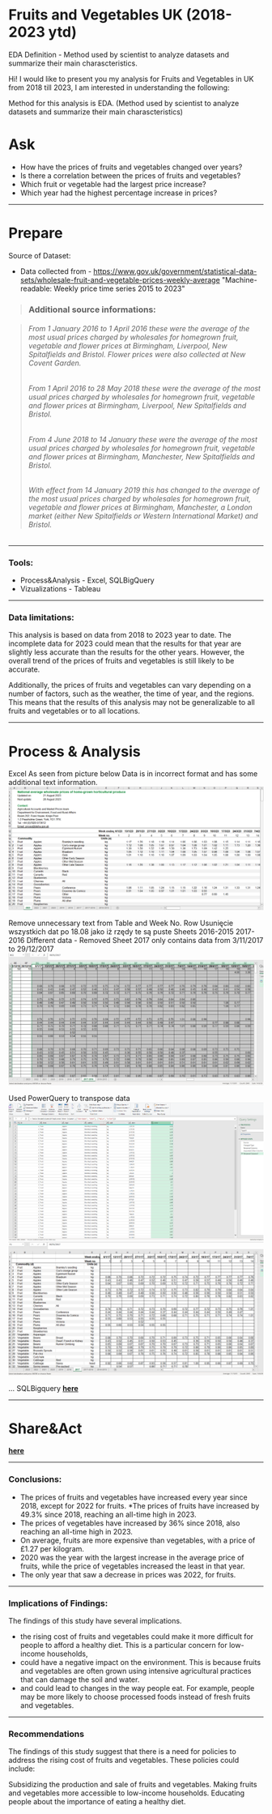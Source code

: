 # Fruits and Vegetables UK (2018-2023 ytd)

EDA Definition - Method used by scientist to analyze datasets and summarize their main charascteristics.

Hi! I would like to present you my analysis for Fruits and Vegetables in UK from 2018 till 2023,
I am interested in understanding the following:

Method for this analysis is EDA. (Method used by scientist to analyze datasets and summarize their main charascteristics)

# Ask
* How have the prices of fruits and vegetables changed over years?
* Is there a correlation between the prices of fruits and vegetables?
* Which fruit or vegetable had the largest price increase?
* Which year had the highest percentage increase in prices? 
---
# Prepare
Source of Dataset:
* Data collected from - https://www.gov.uk/government/statistical-data-sets/wholesale-fruit-and-vegetable-prices-weekly-average 
 "Machine-readable: Weekly price time series 2015 to 2023"

> ### Additional source informations:


>  ###### From 1 January 2016 to 1 April 2016 these were the average of the most usual prices charged by wholesales for homegrown fruit, vegetable and flower prices at Birmingham, Liverpool, New Spitalfields and Bristol. Flower prices were also collected at New Covent Garden.
> 
>  ###### From 1 April 2016 to 28 May 2018 these were the average of the most usual prices charged by wholesales for homegrown fruit, vegetable and flower prices at Birmingham, Liverpool, New Spitalfields and Bristol.
> 
>  ###### From 4 June 2018 to 14 January these were the average of the most usual prices charged by wholesales for homegrown fruit, vegetable and flower prices at Birmingham, Manchester, New Spitalfields and Bristol.
> 
>  ###### With effect from 14 January 2019 this has changed to the average of the most usual prices charged by wholesales for homegrown fruit, vegetable and flower prices at Birmingham, Manchester, a London market (either New Spitalfields or Western International Market) and Bristol.
---
### Tools:
* Process&Analysis - Excel, SQLBigQuery
* Vizualizations - Tableau
---

### Data limitations:
This analysis is based on data from 2018 to 2023 year to date.
The incomplete data for 2023 could mean that the results for that year are slightly less accurate than the results for the other years.
However, the overall trend of the prices of fruits and vegetables is still likely to be accurate.

Additionally, the prices of fruits and vegetables can vary depending on a number of factors, such as the weather, the time of year, and the regions.
This means that the results of this analysis may not be generalizable to all fruits and vegetables or to all locations.

---
# Process & Analysis 
Excel
As seen from picture below Data is in incorrect format and has some additional text information.
![](Screen1.png)


Remove unnecessary text from Table and Week No. Row
Usunięcie wszystkich dat po 18.08 jako iż rzędy te są puste
Sheets 2016-2015 2017-2016 Different data - Removed
Sheet 2017 only contains data from 3/11/2017 to 29/12/2017
![](screen2.png)

Used PowerQuery to transpose data
![](screen2and3.png)
![](screen3.png)

...
SQLBigquery **[here](https://github.com/kac123451/SQL-Fruits_VegesUK/blob/main/Fruits_VegesUK)**

---
# Share&Act 

**[here](https://public.tableau.com/views/FruitsandVegetablespricesUK2018-2023ytd/Story1?:language=en-US&publish=yes&:display_count=n&:origin=viz_share_link)**

---
### Conclusions:

* The prices of fruits and vegetables have increased every year since 2018, except for 2022 for fruits.
*The prices of fruits have increased by 49.3% since 2018, reaching an all-time high in 2023.
* The prices of vegetables have increased by 36% since 2018, also reaching an all-time high in 2023.
* On average, fruits are more expensive than vegetables, with a price of £1.27 per kilogram.
* 2020 was the year with the largest increase in the average price of fruits, while the price of vegetables increased the least in that year.
* The only year that saw a decrease in prices was 2022, for fruits.

---
### Implications of Findings:
The findings of this study have several implications. 
 
* the rising cost of fruits and vegetables could make it more difficult for people to afford a healthy diet. This is a particular concern for low-income households,
* could have a negative impact on the environment. This is because fruits and vegetables are often grown using intensive agricultural practices that can damage the soil and water. 
* and could lead to changes in the way people eat. For example, people may be more likely to choose processed foods instead of fresh fruits and vegetables.

---
### Recommendations

The findings of this study suggest that there is a need for policies to address the rising cost of fruits and vegetables. These policies could include:

Subsidizing the production and sale of fruits and vegetables.
Making fruits and vegetables more accessible to low-income households.
Educating people about the importance of eating a healthy diet.

